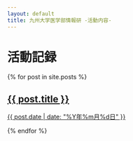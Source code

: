 ```yaml
---
layout: default
title: 九州大学医学部情報研 -活動内容-
---
```


# 活動記録
<div class="post-list-cards">
  {% for post in site.posts %}
    <a href="{{ post.url | relative_url }}" class="post-card">
      <h2 class="post-card-title">{{ post.title }}</h2>
      <p class="post-card-meta">
        <time datetime="{{ post.date | date_to_xmlschema }}">{{ post.date | date: "%Y年%m月%d日" }}</time>
      </p>
    </a>
  {% endfor %}
</div>